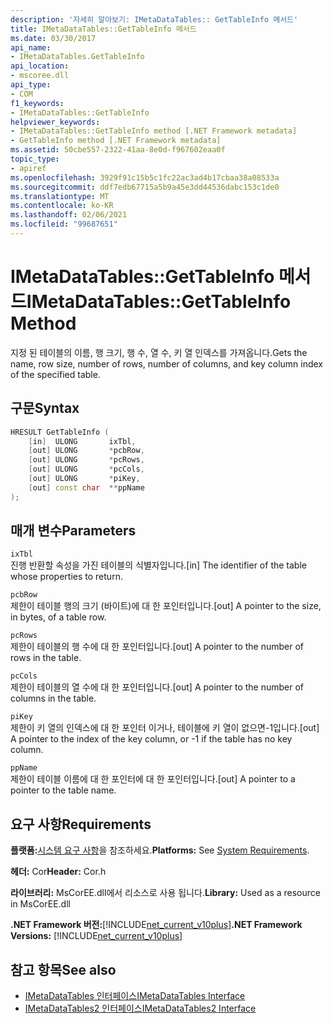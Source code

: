 ```yaml
---
description: '자세히 알아보기: IMetaDataTables:: GetTableInfo 메서드'
title: IMetaDataTables::GetTableInfo 메서드
ms.date: 03/30/2017
api_name:
- IMetaDataTables.GetTableInfo
api_location:
- mscoree.dll
api_type:
- COM
f1_keywords:
- IMetaDataTables::GetTableInfo
helpviewer_keywords:
- IMetaDataTables::GetTableInfo method [.NET Framework metadata]
- GetTableInfo method [.NET Framework metadata]
ms.assetid: 50cbe557-2322-41aa-8e0d-f967602eaa0f
topic_type:
- apiref
ms.openlocfilehash: 3929f91c15b5c1fc22ac3ad4b17cbaa38a08533a
ms.sourcegitcommit: ddf7edb67715a5b9a45e3dd44536dabc153c1de0
ms.translationtype: MT
ms.contentlocale: ko-KR
ms.lasthandoff: 02/06/2021
ms.locfileid: "99687651"
---
```

# <a name="imetadatatablesgettableinfo-method"></a><span data-ttu-id="4a226-103">IMetaDataTables::GetTableInfo 메서드</span><span class="sxs-lookup"><span data-stu-id="4a226-103">IMetaDataTables::GetTableInfo Method</span></span>

<span data-ttu-id="4a226-104">지정 된 테이블의 이름, 행 크기, 행 수, 열 수, 키 열 인덱스를 가져옵니다.</span><span class="sxs-lookup"><span data-stu-id="4a226-104">Gets the name, row size, number of rows, number of columns, and key column index of the specified table.</span></span>  
  
## <a name="syntax"></a><span data-ttu-id="4a226-105">구문</span><span class="sxs-lookup"><span data-stu-id="4a226-105">Syntax</span></span>  
  
```cpp  
HRESULT GetTableInfo (  
    [in]  ULONG       ixTbl,  
    [out] ULONG       *pcbRow,  
    [out] ULONG       *pcRows,  
    [out] ULONG       *pcCols,  
    [out] ULONG       *piKey,  
    [out] const char  **ppName  
);  
```  
  
## <a name="parameters"></a><span data-ttu-id="4a226-106">매개 변수</span><span class="sxs-lookup"><span data-stu-id="4a226-106">Parameters</span></span>  

 `ixTbl`  
 <span data-ttu-id="4a226-107">진행 반환할 속성을 가진 테이블의 식별자입니다.</span><span class="sxs-lookup"><span data-stu-id="4a226-107">[in] The identifier of the table whose properties to return.</span></span>  
  
 `pcbRow`  
 <span data-ttu-id="4a226-108">제한이 테이블 행의 크기 (바이트)에 대 한 포인터입니다.</span><span class="sxs-lookup"><span data-stu-id="4a226-108">[out] A pointer to the size, in bytes, of a table row.</span></span>  
  
 `pcRows`  
 <span data-ttu-id="4a226-109">제한이 테이블의 행 수에 대 한 포인터입니다.</span><span class="sxs-lookup"><span data-stu-id="4a226-109">[out] A pointer to the number of rows in the table.</span></span>  
  
 `pcCols`  
 <span data-ttu-id="4a226-110">제한이 테이블의 열 수에 대 한 포인터입니다.</span><span class="sxs-lookup"><span data-stu-id="4a226-110">[out] A pointer to the number of columns in the table.</span></span>  
  
 `piKey`  
 <span data-ttu-id="4a226-111">제한이 키 열의 인덱스에 대 한 포인터 이거나, 테이블에 키 열이 없으면-1입니다.</span><span class="sxs-lookup"><span data-stu-id="4a226-111">[out] A pointer to the index of the key column, or -1 if the table has no key column.</span></span>  
  
 `ppName`  
 <span data-ttu-id="4a226-112">제한이 테이블 이름에 대 한 포인터에 대 한 포인터입니다.</span><span class="sxs-lookup"><span data-stu-id="4a226-112">[out] A pointer to a pointer to the table name.</span></span>  
  
## <a name="requirements"></a><span data-ttu-id="4a226-113">요구 사항</span><span class="sxs-lookup"><span data-stu-id="4a226-113">Requirements</span></span>  

 <span data-ttu-id="4a226-114">**플랫폼:**[시스템 요구 사항](../../get-started/system-requirements.md)을 참조하세요.</span><span class="sxs-lookup"><span data-stu-id="4a226-114">**Platforms:** See [System Requirements](../../get-started/system-requirements.md).</span></span>  
  
 <span data-ttu-id="4a226-115">**헤더:** Cor</span><span class="sxs-lookup"><span data-stu-id="4a226-115">**Header:** Cor.h</span></span>  
  
 <span data-ttu-id="4a226-116">**라이브러리:** MsCorEE.dll에서 리소스로 사용 됩니다.</span><span class="sxs-lookup"><span data-stu-id="4a226-116">**Library:** Used as a resource in MsCorEE.dll</span></span>  
  
 <span data-ttu-id="4a226-117">**.NET Framework 버전:**[!INCLUDE[net_current_v10plus](../../../../includes/net-current-v10plus-md.md)]</span><span class="sxs-lookup"><span data-stu-id="4a226-117">**.NET Framework Versions:** [!INCLUDE[net_current_v10plus](../../../../includes/net-current-v10plus-md.md)]</span></span>  
  
## <a name="see-also"></a><span data-ttu-id="4a226-118">참고 항목</span><span class="sxs-lookup"><span data-stu-id="4a226-118">See also</span></span>

- [<span data-ttu-id="4a226-119">IMetaDataTables 인터페이스</span><span class="sxs-lookup"><span data-stu-id="4a226-119">IMetaDataTables Interface</span></span>](imetadatatables-interface.md)
- [<span data-ttu-id="4a226-120">IMetaDataTables2 인터페이스</span><span class="sxs-lookup"><span data-stu-id="4a226-120">IMetaDataTables2 Interface</span></span>](imetadatatables2-interface.md)

